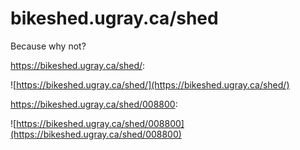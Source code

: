 # bikeshed.ugray.ca/shed

Because why not?

https://bikeshed.ugray.ca/shed/:

![https://bikeshed.ugray.ca/shed/](https://bikeshed.ugray.ca/shed/)

https://bikeshed.ugray.ca/shed/008800:

![https://bikeshed.ugray.ca/shed/008800](https://bikeshed.ugray.ca/shed/008800)
